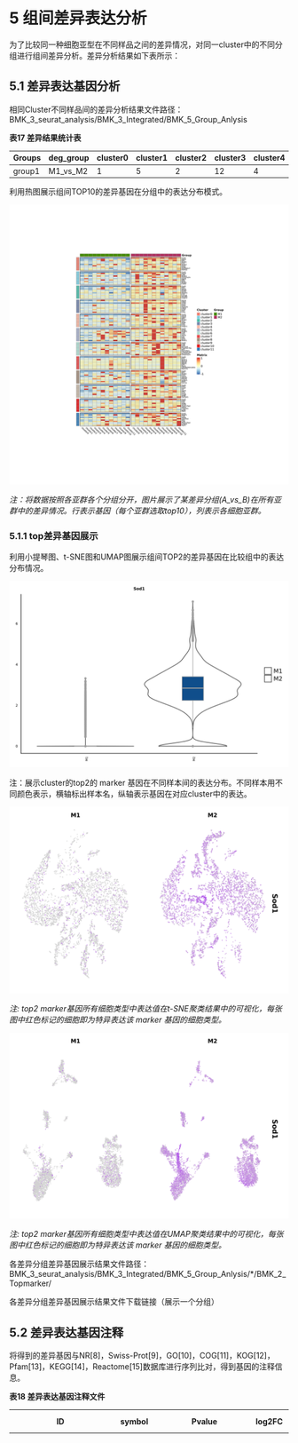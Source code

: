 # 5 组间差异表达分析

为了比较同一种细胞亚型在不同样品之间的差异情况，对同一cluster中的不同分组进行组间差异分析。差异分析结果如下表所示：

## **5.1 差异表达基因分析**

相同Cluster不同样品间的差异分析结果文件路径：BMK\_3\_seurat\_analysis/BMK\_3\_Integrated/BMK\_5\_Group\_Anlysis

**表17 差异结果统计表**

| Groups | deg\_group | cluster0 | cluster1 | cluster2 | cluster3 | cluster4 | cluster5 | cluster6 | cluster7 | cluster8 | cluster9 | cluster10 | cluster11 |
| ------ | ---------- | -------- | -------- | -------- | -------- | -------- | -------- | -------- | -------- | -------- | -------- | --------- | --------- |
| group1 | M1\_vs\_M2 | 1        | 5        | 2        | 12       | 4        | 11       | 2        | 103      | 4        | 2        | 4         | 1         |

利用热图展示组间TOP10的差异基因在分组中的表达分布模式。

![图32 top10的差异基因在各样本的表达热图](<../../../.gitbook/assets/image (4) (1).png>)

_注：将数据按照各亚群各个分组分开，图片展示了某差异分组(A\_vs\_B)在所有亚群中的差异情况。行表示基因（每个亚群选取top10），列表示各细胞亚群。_

### **5.1.1 top差异基因展示**

利用小提琴图、t-SNE图和UMAP图展示组间TOP2的差异基因在比较组中的表达分布情况。

![图33 Top2 Marker基因的小提琴图](<../../../.gitbook/assets/image (10).png>)

注：展示cluster的top2的 marker 基因在不同样本间的表达分布。不同样本用不同颜色表示，横轴标出样本名，纵轴表示基因在对应cluster中的表达。

![图34 Top2 Marker基因的t-SNE图](<../../../.gitbook/assets/image (22).png>)

_注: top2 marker基因所有细胞类型中表达值在t-SNE聚类结果中的可视化，每张图中红色标记的细胞即为特异表达该 marker 基因的细胞类型。_

![图35 Top2 Marker基因的UMAP图](<../../../.gitbook/assets/image (23).png>)

_注: top2 marker基因所有细胞类型中表达值在UMAP聚类结果中的可视化，每张图中红色标记的细胞即为特异表达该 marker 基因的细胞类型。_

各差异分组差异基因展示结果文件路径：BMK\_3\_seurat\_analysis/BMK\_3\_Integrated/BMK\_5\_Group\_Anlysis/\*/BMK\_2\_Topmarker/

各差异分组差异基因展示结果文件下载链接（展示一个分组）

## **5.2 差异表达基因注释**

将得到的差异基因与NR\[8]，Swiss-Prot\[9]，GO\[10]，COG\[11]，KOG\[12]，Pfam\[13]，KEGG\[14]，Reactome\[15]数据库进行序列比对，得到基因的注释信息。

**表18 差异表达基因注释文件**

| ID                 | symbol  | Pvalue               | log2FC | pct.1 | pct.2 | Qvalue               | M2\_count | M1\_count | COG\_class | COG\_class\_annotation | KEGG\_annotation                                                                                                                                  | KEGG\_pathway\_annotation                              | KOG\_class | KOG\_class\_annotation           | Pfam\_annotation                                                       | Swiss-Prot\_annotation                                                  | eggNOG\_class | eggNOG\_class\_annotation             | NR\_annotation                                          | GO\_annotation                                                                                                                                                                                                                                                                                                                                                                                                                                                                                                                                                                                                                                                                                                                                                                                                                                                                                                                                                                                                                                                                                                                                                                                                                                                                                                                                                                                                                                                                                                                                                                                                                                                                                                                                                                                                                                                                                                                                                                                                                                                                                                                                                                                                                                                                                                                                                                                                                                                                                                                                                                                                                                                                                                                                                                                                                                                                                                                                                                                                                                                                                                                                                                                                                                                                                                                                                                                                                                                                                                                                                                                                                                                                                                                                                                                                                                                                                                                                                                                                                                                                                                                                                                                                                                                                                                                                                                                                                                                                                                                                                                                                                                                                                                                                                                                                                                                                                                                                                                                                                                                                                                                                                                                                                                                                                                                                                                                                                                                                                                                                                                                                                                                                                                                                                                                                                                                                                                                                                                                                                                                                                                                                                                                                                                                                                                                                                                                                                                                                                                                                                                                                                                                                                                                                                                                                                                                                                                                                                                                                                                                                                                                                                                                                                                                                                                                                                                                                                                                                                                                                                                                                                                                                                                                                                                                                                                                                                                                                                                                                                                                                                                                                                                                                                                                                                                                  |
| ------------------ | ------- | -------------------- | ------ | ----- | ----- | -------------------- | --------- | --------- | ---------- | ---------------------- | ------------------------------------------------------------------------------------------------------------------------------------------------- | ------------------------------------------------------ | ---------- | -------------------------------- | ---------------------------------------------------------------------- | ----------------------------------------------------------------------- | ------------- | ------------------------------------- | ------------------------------------------------------- | ------------------------------------------------------------------------------------------------------------------------------------------------------------------------------------------------------------------------------------------------------------------------------------------------------------------------------------------------------------------------------------------------------------------------------------------------------------------------------------------------------------------------------------------------------------------------------------------------------------------------------------------------------------------------------------------------------------------------------------------------------------------------------------------------------------------------------------------------------------------------------------------------------------------------------------------------------------------------------------------------------------------------------------------------------------------------------------------------------------------------------------------------------------------------------------------------------------------------------------------------------------------------------------------------------------------------------------------------------------------------------------------------------------------------------------------------------------------------------------------------------------------------------------------------------------------------------------------------------------------------------------------------------------------------------------------------------------------------------------------------------------------------------------------------------------------------------------------------------------------------------------------------------------------------------------------------------------------------------------------------------------------------------------------------------------------------------------------------------------------------------------------------------------------------------------------------------------------------------------------------------------------------------------------------------------------------------------------------------------------------------------------------------------------------------------------------------------------------------------------------------------------------------------------------------------------------------------------------------------------------------------------------------------------------------------------------------------------------------------------------------------------------------------------------------------------------------------------------------------------------------------------------------------------------------------------------------------------------------------------------------------------------------------------------------------------------------------------------------------------------------------------------------------------------------------------------------------------------------------------------------------------------------------------------------------------------------------------------------------------------------------------------------------------------------------------------------------------------------------------------------------------------------------------------------------------------------------------------------------------------------------------------------------------------------------------------------------------------------------------------------------------------------------------------------------------------------------------------------------------------------------------------------------------------------------------------------------------------------------------------------------------------------------------------------------------------------------------------------------------------------------------------------------------------------------------------------------------------------------------------------------------------------------------------------------------------------------------------------------------------------------------------------------------------------------------------------------------------------------------------------------------------------------------------------------------------------------------------------------------------------------------------------------------------------------------------------------------------------------------------------------------------------------------------------------------------------------------------------------------------------------------------------------------------------------------------------------------------------------------------------------------------------------------------------------------------------------------------------------------------------------------------------------------------------------------------------------------------------------------------------------------------------------------------------------------------------------------------------------------------------------------------------------------------------------------------------------------------------------------------------------------------------------------------------------------------------------------------------------------------------------------------------------------------------------------------------------------------------------------------------------------------------------------------------------------------------------------------------------------------------------------------------------------------------------------------------------------------------------------------------------------------------------------------------------------------------------------------------------------------------------------------------------------------------------------------------------------------------------------------------------------------------------------------------------------------------------------------------------------------------------------------------------------------------------------------------------------------------------------------------------------------------------------------------------------------------------------------------------------------------------------------------------------------------------------------------------------------------------------------------------------------------------------------------------------------------------------------------------------------------------------------------------------------------------------------------------------------------------------------------------------------------------------------------------------------------------------------------------------------------------------------------------------------------------------------------------------------------------------------------------------------------------------------------------------------------------------------------------------------------------------------------------------------------------------------------------------------------------------------------------------------------------------------------------------------------------------------------------------------------------------------------------------------------------------------------------------------------------------------------------------------------------------------------------------------------------------------------------------------------------------------------------------------------------------------------------------------------------------------------------------------------------------------------------------------------------------------------------------------------------------------------------------------------------------------------------------------------------------------------------------------------------------------------------------------------- |
| ENSMUSG00000002985 | Apoe    | 1.71100637878251e-67 | 2.74   | 0.97  | 0.54  | 3.26614007645793e-63 | 27.12     | 3.21      | --         | --                     | K04524\|0\|mmu:11816\|K04524 apolipoprotein E \| (RefSeq) Apoe, AI255918, Apo-E; apolipoprotein E                                                 | Alzheimer's disease (ko05010)                          | --         | --                               | Apolipoprotein A1/A4/E domain                                          | Apolipoprotein E OS=Mus musculus OX=10090 GN=Apoe PE=1 SV=2             | Z             | Cytoskeleton                          | apolipoprotein E precursor \[Mus musculus]              | Molecular Function: amyloid-beta binding (GO:0001540);; Biological Process: negative regulation of endothelial cell proliferation (GO:0001937);; Biological Process: response to dietary excess (GO:0002021);; Molecular Function: phospholipid binding (GO:0005543);; Cellular Component: nuclear envelope (GO:0005635);; Cellular Component: lysosome (GO:0005764);; Cellular Component: early endosome (GO:0005769);; Cellular Component: late endosome (GO:0005770);; Cellular Component: endoplasmic reticulum (GO:0005783);; Cellular Component: Golgi apparatus (GO:0005794);; Cellular Component: microtubule (GO:0005874);; Biological Process: cholesterol catabolic process (GO:0006707);; Biological Process: cellular calcium ion homeostasis (GO:0006874);; Biological Process: receptor-mediated endocytosis (GO:0006898);; Biological Process: response to oxidative stress (GO:0006979);; Biological Process: G-protein coupled receptor signaling pathway (GO:0007186);; Biological Process: nitric oxide mediated signal transduction (GO:0007263);; Biological Process: aging (GO:0007568);; Molecular Function: heparin binding (GO:0008201);; Biological Process: response to zinc ion (GO:0010043);; Biological Process: regulation of gene expression (GO:0010468);; Biological Process: negative regulation of platelet activation (GO:0010544);; Biological Process: positive regulation of cholesterol esterification (GO:0010873);; Biological Process: positive regulation of cholesterol efflux (GO:0010875);; Biological Process: lipid transport involved in lipid storage (GO:0010877);; Biological Process: peripheral nervous system axon regeneration (GO:0014012);; Molecular Function: cholesterol binding (GO:0015485);; Biological Process: long-chain fatty acid transport (GO:0015909);; Molecular Function: antioxidant activity (GO:0016209);; Biological Process: protein import (GO:0017038);; Molecular Function: cholesterol transporter activity (GO:0017127);; Biological Process: virion assembly (GO:0019068);; Biological Process: triglyceride catabolic process (GO:0019433);; Biological Process: cGMP-mediated signaling (GO:0019934);; Cellular Component: dendrite (GO:0030425);; Biological Process: positive regulation of cGMP biosynthetic process (GO:0030828);; Cellular Component: extracellular matrix (GO:0031012);; Cellular Component: extrinsic component of external side of plasma membrane (GO:0031232);; Biological Process: regulation of Cdc42 protein signal transduction (GO:0032489);; Biological Process: response to retinoic acid (GO:0032526);; Biological Process: positive regulation of low-density lipoprotein particle receptor catabolic process (GO:0032805);; Biological Process: response to insulin (GO:0032868);; Cellular Component: very-low-density lipoprotein particle (GO:0034361);; Cellular Component: low-density lipoprotein particle (GO:0034362);; Cellular Component: intermediate-density lipoprotein particle (GO:0034363);; Cellular Component: discoidal high-density lipoprotein particle (GO:0034365);; Biological Process: very-low-density lipoprotein particle remodeling (GO:0034372);; Biological Process: low-density lipoprotein particle remodeling (GO:0034374);; Biological Process: high-density lipoprotein particle remodeling (GO:0034375);; Biological Process: high-density lipoprotein particle assembly (GO:0034380);; Biological Process: chylomicron remnant clearance (GO:0034382);; Biological Process: high-density lipoprotein particle clearance (GO:0034384);; Biological Process: very-low-density lipoprotein particle clearance (GO:0034447);; Biological Process: lipoprotein biosynthetic process (GO:0042158);; Biological Process: lipoprotein catabolic process (GO:0042159);; Biological Process: vasodilation (GO:0042311);; Cellular Component: chylomicron (GO:0042627);; Biological Process: cholesterol homeostasis (GO:0042632);; Molecular Function: protein homodimerization activity (GO:0042803);; Cellular Component: neuronal cell body (GO:0043025);; Biological Process: negative regulation of MAP kinase activity (GO:0043407);; Biological Process: negative regulation of neuron apoptotic process (GO:0043524);; Biological Process: negative regulation of blood vessel endothelial cell migration (GO:0043537);; Biological Process: reverse cholesterol transport (GO:0043691);; Biological Process: positive regulation by host of viral process (GO:0044794);; Biological Process: response to ethanol (GO:0045471);; Biological Process: negative regulation of cholesterol biosynthetic process (GO:0045541);; Biological Process: positive regulation of axon extension (GO:0045773);; Molecular Function: hydroxyapatite binding (GO:0046848);; Biological Process: positive regulation of lipid biosynthetic process (GO:0046889);; Molecular Function: metal chelating activity (GO:0046911);; Molecular Function: tau protein binding (GO:0048156);; Biological Process: oligodendrocyte differentiation (GO:0048709);; Biological Process: artery morphogenesis (GO:0048844);; Biological Process: negative regulation of inflammatory response (GO:0050728);; Molecular Function: low-density lipoprotein particle receptor binding (GO:0050750);; Biological Process: positive regulation of nitric-oxide synthase activity (GO:0051000);; Biological Process: positive regulation of membrane protein ectodomain proteolysis (GO:0051044);; Biological Process: maintenance of location in cell (GO:0051651);; Biological Process: fatty acid homeostasis (GO:0055089);; Molecular Function: phosphatidylcholine-sterol O-acyltransferase activator activity (GO:0060228);; Biological Process: positive regulation of dendritic spine development (GO:0060999);; Biological Process: negative regulation of dendritic spine development (GO:0061000);; Cellular Component: extracellular exosome (GO:0070062);; Molecular Function: very-low-density lipoprotein particle receptor binding (GO:0070326);; Biological Process: triglyceride homeostasis (GO:0070328);; Biological Process: cellular response to interleukin-1 (GO:0071347);; Biological Process: cellular response to growth factor stimulus (GO:0071363);; Biological Process: cellular response to cholesterol (GO:0071397);; Molecular Function: lipoprotein particle binding (GO:0071813);; Cellular Component: blood microparticle (GO:0072562);; Biological Process: negative regulation of triglyceride metabolic process (GO:0090209);; Biological Process: negative regulation of cholesterol efflux (GO:0090370);; Biological Process: AMPA glutamate receptor clustering (GO:0097113);; Biological Process: NMDA glutamate receptor clustering (GO:0097114);; Biological Process: cellular oxidant detoxification (GO:0098869);; Biological Process: regulation of amyloid-beta clearance (GO:1900221);; Biological Process: positive regulation of neuron death (GO:1901216);; Biological Process: negative regulation of postsynaptic membrane organization (GO:1901627);; Biological Process: positive regulation of postsynaptic membrane organization (GO:1901628);; Biological Process: negative regulation of presynaptic membrane organization (GO:1901630);; Biological Process: positive regulation of presynaptic membrane organization (GO:1901631);; Biological Process: positive regulation of amyloid-beta formation (GO:1902004);; Biological Process: negative regulation of amyloid-beta formation (GO:1902430);; Biological Process: regulation of tau-protein kinase activity (GO:1902947);; Biological Process: negative regulation of dendritic spine maintenance (GO:1902951);; Biological Process: positive regulation of dendritic spine maintenance (GO:1902952);; Biological Process: positive regulation of phospholipid efflux (GO:1902995);; Biological Process: positive regulation of neurofibrillary tangle assembly (GO:1902998);; Biological Process: negative regulation of phospholipid efflux (GO:1902999);; Biological Process: negative regulation of lipid transport across blood brain barrier (GO:1903001);; Biological Process: positive regulation of lipid transport across blood brain barrier (GO:1903002);; |
| ENSMUSG00000027375 | Mal     | 3.23201075936551e-28 | -1.18  | 0.2   | 0.57  | 6.16958533855283e-24 | 0.53      | 2.47      | --         | --                     | --                                                                                                                                                | --                                                     | \[V]       | Defense mechanisms               | Membrane-associating domain                                            | Myelin and lymphocyte protein OS=Mus musculus OX=10090 GN=Mal PE=2 SV=1 | S             | Function unknown                      | myelin and lymphocyte protein isoform 1 \[Mus musculus] | Biological Process: membrane raft polarization (GO:0001766);; Cellular Component: endoplasmic reticulum (GO:0005783);; Cellular Component: Golgi apparatus (GO:0005794);; Cellular Component: plasma membrane (GO:0005886);; Biological Process: intracellular protein transport (GO:0006886);; Cellular Component: integral component of membrane (GO:0016021);; Cellular Component: extrinsic component of membrane (GO:0019898);; Molecular Function: structural constituent of myelin sheath (GO:0019911);; Biological Process: myelination (GO:0042552);; Cellular Component: membrane raft (GO:0045121);; Biological Process: positive regulation of extrinsic apoptotic signaling pathway via death domain receptors (GO:1902043);;                                                                                                                                                                                                                                                                                                                                                                                                                                                                                                                                                                                                                                                                                                                                                                                                                                                                                                                                                                                                                                                                                                                                                                                                                                                                                                                                                                                                                                                                                                                                                                                                                                                                                                                                                                                                                                                                                                                                                                                                                                                                                                                                                                                                                                                                                                                                                                                                                                                                                                                                                                                                                                                                                                                                                                                                                                                                                                                                                                                                                                                                                                                                                                                                                                                                                                                                                                                                                                                                                                                                                                                                                                                                                                                                                                                                                                                                                                                                                                                                                                                                                                                                                                                                                                                                                                                                                                                                                                                                                                                                                                                                                                                                                                                                                                                                                                                                                                                                                                                                                                                                                                                                                                                                                                                                                                                                                                                                                                                                                                                                                                                                                                                                                                                                                                                                                                                                                                                                                                                                                                                                                                                                                                                                                                                                                                                                                                                                                                                                                                                                                                                                                                                                                                                                                                                                                                                                                                                                                                                                                                                                                                                                                                                                                                                                                                                                                                                                                                                                                                                                                                                      |
| ENSMUSG00000098178 | Gm42418 | 1.88417335304948e-06 | -1.29  | 0.99  | 0.99  | 0.04                 | 9.35      | 24.29     | --         | --                     | --                                                                                                                                                | --                                                     | --         | --                               | --                                                                     | --                                                                      | --            | --                                    | --                                                      | --                                                                                                                                                                                                                                                                                                                                                                                                                                                                                                                                                                                                                                                                                                                                                                                                                                                                                                                                                                                                                                                                                                                                                                                                                                                                                                                                                                                                                                                                                                                                                                                                                                                                                                                                                                                                                                                                                                                                                                                                                                                                                                                                                                                                                                                                                                                                                                                                                                                                                                                                                                                                                                                                                                                                                                                                                                                                                                                                                                                                                                                                                                                                                                                                                                                                                                                                                                                                                                                                                                                                                                                                                                                                                                                                                                                                                                                                                                                                                                                                                                                                                                                                                                                                                                                                                                                                                                                                                                                                                                                                                                                                                                                                                                                                                                                                                                                                                                                                                                                                                                                                                                                                                                                                                                                                                                                                                                                                                                                                                                                                                                                                                                                                                                                                                                                                                                                                                                                                                                                                                                                                                                                                                                                                                                                                                                                                                                                                                                                                                                                                                                                                                                                                                                                                                                                                                                                                                                                                                                                                                                                                                                                                                                                                                                                                                                                                                                                                                                                                                                                                                                                                                                                                                                                                                                                                                                                                                                                                                                                                                                                                                                                                                                                                                                                                                                                              |
| ENSMUSG00000025351 | Cd63    | 5.87990916413211e-24 | 1.01   | 0.59  | 0.22  | 1.12241586034118e-19 | 1.66      | 0.32      | --         | --                     | K06497\|4.80531e-163\|mmu:12512\|K06497 CD63 antigen \| (RefSeq) Cd63, C75951, ME491, Tspan30; CD63 antigen                                       | Lysosome (ko04142);; Proteoglycans in cancer (ko05205) | \[R]       | General function prediction only | Tetraspanin family                                                     | CD63 antigen OS=Mus musculus OX=10090 GN=Cd63 PE=1 SV=2                 | S             | Function unknown                      | unnamed protein product \[Mus musculus]                 | Biological Process: positive regulation of receptor internalization (GO:0002092);; Cellular Component: extracellular space (GO:0005615);; Cellular Component: lysosomal membrane (GO:0005765);; Cellular Component: integral component of plasma membrane (GO:0005887);; Biological Process: cell-matrix adhesion (GO:0007160);; Cellular Component: cell surface (GO:0009986);; Biological Process: negative regulation of epithelial cell migration (GO:0010633);; Biological Process: protein transport (GO:0015031);; Biological Process: epithelial cell differentiation (GO:0030855);; Cellular Component: endosome lumen (GO:0031904);; Molecular Function: protein complex binding (GO:0032403);; Cellular Component: multivesicular body membrane (GO:0032585);; Biological Process: cellular protein localization (GO:0034613);; Biological Process: endosome to melanosome transport (GO:0035646);; Cellular Component: melanosome (GO:0042470);; Cellular Component: protein complex (GO:0043234);; Biological Process: positive regulation of cell adhesion (GO:0045785);; Cellular Component: extracellular exosome (GO:0070062);; Cellular Component: multivesicular body, internal vesicle (GO:0097487);; Biological Process: regulation of vascular endothelial growth factor signaling pathway (GO:1900746);; Biological Process: regulation of rubidium ion transport (GO:2000680);; Biological Process: positive regulation of integrin-mediated signaling pathway (GO:2001046);;                                                                                                                                                                                                                                                                                                                                                                                                                                                                                                                                                                                                                                                                                                                                                                                                                                                                                                                                                                                                                                                                                                                                                                                                                                                                                                                                                                                                                                                                                                                                                                                                                                                                                                                                                                                                                                                                                                                                                                                                                                                                                                                                                                                                                                                                                                                                                                                                                                                                                                                                                                                                                                                                                                                                                                                                                                                                                                                                                                                                                                                                                                                                                                                                                                                                                                                                                                                                                                                                                                                                                                                                                                                                                                                                                                                                                                                                                                                                                                                                                                                                                                                                                                                                                                                                                                                                                                                                                                                                                                                                                                                                                                                                                                                                                                                                                                                                                                                                                                                                                                                                                                                                                                                                                                                                                                                                                                                                                                                                                                                                                                                                                                                                                                                                                                                                                                                                                                                                                                                                                                                                                                                                                                                                                                                                                                                                                                                                                                                                                                                                                                                                                                                                                                                                                                                                                           |
| ENSMUSG00000069516 | Lyz2    | 2.19807758508679e-30 | 1.62   | 0.71  | 0.25  | 4.19591030217217e-26 | 5.65      | 1.16      | --         | --                     | K13915\|1.29642e-92\|mmu:17105\|K13915 lysozyme C \[EC:3.2.1.17] \| (RefSeq) Lyz2, AI326280, Lys, Lysm, Lyzf2, Lyzs, Lzm, Lzm-s1, Lzp; lysozyme 2 | Salivary secretion (ko04970)                           | --         | --                               | C-type lysozyme/alpha-lactalbumin family;; Transglycosylase SLT domain | Lysozyme C-2 OS=Mus musculus OX=10090 GN=Lyz2 PE=1 SV=2                 | G             | Carbohydrate transport and metabolism | unnamed protein product \[Mus musculus]                 | Cellular Component: Golgi cis cisterna (GO:0000137);; Biological Process: retina homeostasis (GO:0001895);; Molecular Function: lysozyme activity (GO:0003796);; Cellular Component: extracellular space (GO:0005615);; Cellular Component: microvillus (GO:0005902);; Biological Process: cell wall macromolecule catabolic process (GO:0016998);; Biological Process: cytolysis (GO:0019835);; Cellular Component: trans-Golgi network transport vesicle (GO:0030140);; Cellular Component: secretory granule (GO:0030141);; Molecular Function: identical protein binding (GO:0042802);; Cellular Component: rough endoplasmic reticulum lumen (GO:0048237);; Biological Process: defense response to Gram-negative bacterium (GO:0050829);; Biological Process: defense response to Gram-positive bacterium (GO:0050830);; Cellular Component: extracellular exosome (GO:0070062);;                                                                                                                                                                                                                                                                                                                                                                                                                                                                                                                                                                                                                                                                                                                                                                                                                                                                                                                                                                                                                                                                                                                                                                                                                                                                                                                                                                                                                                                                                                                                                                                                                                                                                                                                                                                                                                                                                                                                                                                                                                                                                                                                                                                                                                                                                                                                                                                                                                                                                                                                                                                                                                                                                                                                                                                                                                                                                                                                                                                                                                                                                                                                                                                                                                                                                                                                                                                                                                                                                                                                                                                                                                                                                                                                                                                                                                                                                                                                                                                                                                                                                                                                                                                                                                                                                                                                                                                                                                                                                                                                                                                                                                                                                                                                                                                                                                                                                                                                                                                                                                                                                                                                                                                                                                                                                                                                                                                                                                                                                                                                                                                                                                                                                                                                                                                                                                                                                                                                                                                                                                                                                                                                                                                                                                                                                                                                                                                                                                                                                                                                                                                                                                                                                                                                                                                                                                                                                                                                                                                                                                                                                                                                                                                                                                                                                                                                                                                                                                         |

_注:网页版只展示前6行。_\
_ID:基因ID；_\
_symbol:基因symbol；_\
_Pvalue:显著性p值；_\
_log2FC:差异倍数的log2值；_\
_pct.1:基因在cluster(i) 中有表达的细胞比例；_\
_pct.2:基因在除了cluster(i)中以外所有的cluster中有表达的细胞比例；_\
_Qvalue:校正后的p值；_\
_clusterName：差异基因的cluster；_\
_clusterN\_count：差异基因在clusterN的单个细胞reads数平均值；_\
_其余列:COG，GO，KEGG，KOG，Pfam，Swiss-Prot，eggNOG，NR数据库对应的注释信息。_

M1\_vs\_M2.cluster3.diff\_featuregene.annotation.xls.html

差异表达基因注释结果文件路径：BMK\_3\_seurat\_analysis/BMK\_3\_Integrated/BMK\_5\_Group\_Anlysis/BMK\_1\_\*/BMK\_3\_enrichment/\*/BMK\_1\_Anno/BMK\_1\_Anno/

功能富集分析及基因注释的结果文件下载链接(展示一个样本)

## **5.3 GO功能富集分析**

GO数据库是GO组织（Gene Ontology Consortium）于2000年构建的一个结构化的标准生物学注释系统，旨在建立基因及其产物知识的标准词汇体系，适用于各个物种。GO注释系统是一个有向无环图，包含三个主要分支，即：生物学过程（Biological Process），分子功能（Molecular Function）和细胞组分（Cellular Component）。对每个cluster的差异基因集，采用ClusterProfiler对基因分别进行生物学过程，分子功能和细胞组分的富集分析。富集分析采用超几何检验方法来寻找与整个基因组背景相比显著富集的GO条目。对富集结果得到的Term采用绘制柱状图气泡图等进行可视化。

![图36 差异表达基因富集柱状图](../../../.gitbook/assets/image.png)

_注：图中横坐标为对应的GO term,纵坐标为-log10(pvalue)。每个柱子上的数字表示富集到该term的基因数。不同的颜色分别代表GO的三个本体：BP、CC、MF。_

![图37 差异表达基因富集气泡图](<../../../.gitbook/assets/image (8).png>)

_注：图中每一个圆表示一个term，横坐标表示term名称，纵坐标为富集因子（Enrichment Factor），表示差异基因中注释到某term的基因比例与所有基因中注释到该term的基因比例的比值。富集因子越大，表示差异表达基因在该term中的富集水平越显著。圆圈的颜色代表pvalue，pvalue越小，表示差异表达基因在该term中的富集显著性越可靠；圆圈的大小表示term中富集的基因数目，圆圈越大，表示基因越多。_

![图38 差异表达基因富集网络图](<../../../.gitbook/assets/image (14).png>)

_注：差异表达基因与GO term的网络图.边的颜色代表不同的term,基因节点的颜色代表差异倍数,term节点越大说明富集到该term的基因数目越多。_

对每个cluster的差异基因进行富集分析，富集到的Term做topGO有向无环图。topGO有向无环图能直观展示差异表达基因富集的GO节点（Term）及其层级关系，是差异表达基因GO富集分析的结果图形化展示，分支代表包含关系，从上至下所定义>的功能描述范围越来越具体。差异表达基因的topGO有向无环图如下:\


![图39 GO富集有向无环图](<../../../.gitbook/assets/image (3).png>)

注：对每个GO节点进行富集，最显著的10个节点在图中用方框表示，图中还包含其各层对应关系。每个方框（或椭圆）内给出了该GO节点的内容描述和富集显著性值。不同颜色代表不同的富集显著性，颜色越深，显著性越高。

功能富集分析之GO分析结果文件路径：BMK\_3\_seurat\_analysis/BMK\_3\_Integrated/BMK\_5\_Group\_Anlysis/BMK\_1\_\*/BMK\_3\_enrichment/\*/BMK\_2\_GO\_enrichment/

## **5.4 KEGG功能注释及富集分析**

在生物体内，不同的基因产物相互协调来行使生物学功能，对差异表达基因的通路（Pathway）注释分析有助于进一步解读基因的功能。KEGG（Kyoto Encyclopedia of Genes and Genomes）是系统分析基因功能、基因组信息数据库，它有助于研究者把基因及表达信息作为一个整体网络进行研究。作为有关Pathway的主要公共数据库(Kanehisa,2008），KEGG提供的整合代谢途径(pathway)查询，包括碳水化合物、核苷、氨基酸等的代谢及有机物的生物降解，不仅提供了所有可能的代谢途径，而且对催化各步反应的酶进行了全面的注解，包含有氨基酸序列、PDB库的链接等等，是进行生物体内代谢分析、代谢网络研究的强有力工具。

对差异表达基因KEGG的注释结果按照KEGG中通路类型进行分类，分类图如下图所示：

![图40 差异表达基因KEGG分类图](<../../../.gitbook/assets/image (1).png>)

_注：横坐标为注释到该通路下的基因个数及其个数占被注释上的基因总数的比例，纵坐标为KEGG代谢通路的名称。_

差异表达基因的通路注释结果见下图：

![图41 差异表达基因的KEGG通路注释图](<../../../.gitbook/assets/image (21).png>)

_注：红色（绿色）框标记的酶与每个cluster差异高（低）表达基因有关，框内的数字代表酶的编号（EC number），而整个通路由多种酶催化的复杂生化反应构成，此通路图中与差异表达基因相关的酶均用颜色标出，根据研究对象间的差异，重点研究某些代谢通路相关基因的差异表达情况，通过通路解释表型差异的根源。_

分析差异表达基因在某一通路上是否发生显著差异（over-presentation）即为差异表达基因的通路富集分析。Pathway显著性富集分析以KEGG数据库中Pathway为单位，应用超几何检验，找出与整个基因组背景相比，在差异表达基因中显著性富集的Pathway。差异表达基因KEGG通路富集分析结果见下图。

![图42 差异表达基因KEGG富集气泡图](<../../../.gitbook/assets/image (7).png>)

_注：图中每一个圆表示一个KEGG通路，横坐标表示通路名称，纵坐标为富集因子（Enrichment Factor），表示差异基因中注释到某通路的基因比例与所有基因中注释到该通路的基因比例的比值。富集因子越大，表示差异表达基因在该通路中的富集水平越显著。圆圈的颜色代表pvalue，pvalue越小，表示差异表达基因在该通路中的富集显著性越可靠；圆圈的大小表示通路中富集的基因数目，圆圈越大，表示基因越多。_

![图43 差异表达基因KEGG富集网络图](<../../../.gitbook/assets/image (19).png>)

_注：差异表达基因与KEGG通路的网络图.边的颜色代表不同的通路,基因节点的颜色代表差异倍数,通路节点越大说明富集到该通路的基因数目越多。_

功能富集分析之KEGG分析结果文件路径：BMK\_3\_seurat\_analysis/BMK\_3\_Integrated/BMK\_5\_Group\_Anlysis/BMK\_1\_\*/BMK\_3\_enrichment/\*/BMK\_3\_KEGG\_enrichment/

## **5.5 Reactome功能富集分析**

Reactome\[15]是一个免费的、开源的信号和代谢分子的关系数据库。Reactome数据库搜集了人类相关的反应和生物学通路（包含 13,827 个人类反应，分为 2,536 条通路，涉及 11,374 种蛋白质）。典型的生物学通路包括：中间代谢、信号传导、转录调控、细胞凋亡和疾病。富集结果如下表所示。

**表19 Reactome通路富集表**

| ReactomeID    | Description                                                                                                                 | GeneRatio | BgRatio  | pvalue | p.adjust | qvalue | geneID                                                                      | geneSymbol          | Count |
| ------------- | --------------------------------------------------------------------------------------------------------------------------- | --------- | -------- | ------ | -------- | ------ | --------------------------------------------------------------------------- | ------------------- | ----- |
| R-MMU-8957275 | Post-translational protein phosphorylation                                                                                  | 3/9       | 113/8880 | 0.0    | 0.0      | 0.0    | ENSMUSG00000002985/ENSMUSG00000027447/ENSMUSG00000029304                    | Apoe/Cst3/Spp1      | 3     |
| R-MMU-381426  | Regulation of Insulin-like Growth Factor (IGF) transport and uptake by Insulin-like Growth Factor Binding Proteins (IGFBPs) | 3/9       | 119/8880 | 0.0    | 0.0      | 0.0    | ENSMUSG00000002985/ENSMUSG00000027447/ENSMUSG00000029304                    | Apoe/Cst3/Spp1      | 3     |
| R-MMU-6798695 | Neutrophil degranulation                                                                                                    | 4/9       | 510/8880 | 0.0    | 0.02     | 0.01   | ENSMUSG00000025351/ENSMUSG00000027447/ENSMUSG00000007891/ENSMUSG00000069516 | Cd63/Cst3/Ctsd/Lyz2 | 4     |
| R-MMU-8964026 | Chylomicron clearance                                                                                                       | 1/9       | 5/8880   | 0.01   | 0.04     | 0.02   | ENSMUSG00000002985                                                          | Apoe                | 1     |
| R-MMU-114608  | Platelet degranulation                                                                                                      | 2/9       | 115/8880 | 0.01   | 0.04     | 0.02   | ENSMUSG00000025351/ENSMUSG00000022982                                       | Cd63/Sod1           | 2     |

_注：ReactomeID：Reactome编号；_\
_Description：Reactome编号对应的功能描述；_\
_GeneRatio：注释到Reactome编号上的cluster差异高表达基因数与cluster差异高表达基因总数的比值；_\
_BgRatio：注释到Reactome编号上的背景基因数与背景基因总数的比值；_\
_pvalue：显著性检验p值；_\
_padj：校正后的p值；_\
_geneID：注释到Reactome编号上的基因；_\
_geneSymbol：注释到Reactome通路编号上的差异基因名称；_\
_Count：注释到Reactome编号上的基因数。_

M1\_vs\_M2.cluster3\_reactome\_enrich.list.html

对Reactome富集结果得到的通路进行可视化展示，选取最显著的20个通路（如不足20个，则绘制所有）绘制柱状图和气泡图。

![图44 Reactome富集柱状图](<../../../.gitbook/assets/image (15).png>)

![图45 Reactome富集气泡图](<../../../.gitbook/assets/image (4).png>)

_注：图中每一个圆表示一个Reactome通路，横坐标表示通路名称，纵坐标为GeneRatio。圆圈的颜色代表pvalue，pvalue越小，表示差异表达基因在该通路中的富集显著性越可靠；圆圈的大小表示通路中富集的基因数目，圆圈越大，表示基因越多。_

Reactome分析结果文件路径：BMK\_3\_seurat\_analysis/BMK\_3\_Integrated/BMK\_5\_Group\_Anlysis/BMK\_1\_\*/BMK\_3\_enrichment/\*/BMK\_4\_Reactome\_enrichment
